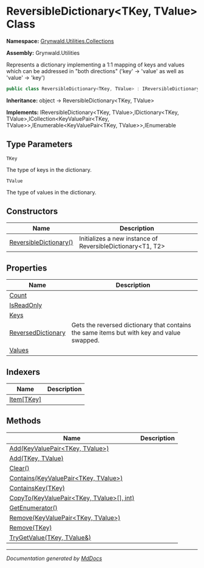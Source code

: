 ﻿# ReversibleDictionary\<TKey, TValue\> Class

**Namespace:** [Grynwald.Utilities.Collections](../index.md)

**Assembly:** Grynwald.Utilities

Represents a dictionary implementing a 1:1 mapping of keys and values which can be addressed in "both directions" ('key' \-\> 'value' as well as 'value' \-\> 'key')

```csharp
public class ReversibleDictionary<TKey, TValue> : IReversibleDictionary<TKey, TValue>, IDictionary<TKey, TValue>, ICollection<KeyValuePair<TKey, TValue>>, IEnumerable<KeyValuePair<TKey, TValue>>, IEnumerable
```

**Inheritance:** object → ReversibleDictionary\<TKey, TValue\>

**Implements:** IReversibleDictionary\<TKey, TValue\>,IDictionary\<TKey, TValue\>,ICollection\<KeyValuePair\<TKey, TValue\>\>,IEnumerable\<KeyValuePair\<TKey, TValue\>\>,IEnumerable

## Type Parameters

`TKey`

The type of keys in the dictionary.

`TValue`

The type of values in the dictionary.

## Constructors

| Name                                            | Description                                                  |
| ----------------------------------------------- | ------------------------------------------------------------ |
| [ReversibleDictionary()](constructors/index.md) | Initializes a new instance of ReversibleDictionary\<T1, T2\> |

## Properties

| Name                                                   | Description                                                                               |
| ------------------------------------------------------ | ----------------------------------------------------------------------------------------- |
| [Count](properties/Count.md)                           |                                                                                           |
| [IsReadOnly](properties/IsReadOnly.md)                 |                                                                                           |
| [Keys](properties/Keys.md)                             |                                                                                           |
| [ReversedDictionary](properties/ReversedDictionary.md) | Gets the reversed dictionary that contains the same items but with key and value swapped. |
| [Values](properties/Values.md)                         |                                                                                           |

## Indexers

| Name                             | Description |
| -------------------------------- | ----------- |
| [Item\[TKey\]](indexers/Item.md) |             |

## Methods

| Name                                                                                    | Description |
| --------------------------------------------------------------------------------------- | ----------- |
| [Add(KeyValuePair\<TKey, TValue\>)](methods/Add.md#addkeyvaluepairtkey-tvalue)          |             |
| [Add(TKey, TValue)](methods/Add.md#addtkey-tvalue)                                      |             |
| [Clear()](methods/Clear.md)                                                             |             |
| [Contains(KeyValuePair\<TKey, TValue\>)](methods/Contains.md)                           |             |
| [ContainsKey(TKey)](methods/ContainsKey.md)                                             |             |
| [CopyTo(KeyValuePair\<TKey, TValue\>\[\], int)](methods/CopyTo.md)                      |             |
| [GetEnumerator()](methods/GetEnumerator.md)                                             |             |
| [Remove(KeyValuePair\<TKey, TValue\>)](methods/Remove.md#removekeyvaluepairtkey-tvalue) |             |
| [Remove(TKey)](methods/Remove.md#removetkey)                                            |             |
| [TryGetValue(TKey, TValue&)](methods/TryGetValue.md)                                    |             |

___

*Documentation generated by [MdDocs](https://github.com/ap0llo/mddocs)*
